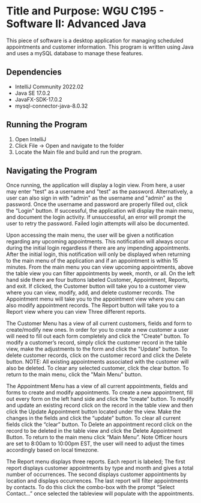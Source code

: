 # Title and Purpose:  WGU C195 - Software II: Advanced Java

This piece of software is a desktop application for managing scheduled appointments and customer information. This program is written using Java and uses a mySQL database to manage these features.

## Dependencies

- IntelliJ Community 2022.02
- Java SE 17.0.2
- JavaFX-SDK-17.0.2
- mysql-connector-java-8.0.32

## Running the Program

1. Open IntelliJ
2. Click File -> Open and navigate to the folder
4. Locate the Main file and build and run the program.

## Navigating the Program

Once running, the application will display a login view. From here, a user may enter "test" as a username and "test" as the password. Alternatively, a user can also sign in with "admin" as the username and "admin" as the password. Once the username and password are properly filled out, click the "Login" button. If successful, the application will display the main menu, and document the login activity. If unsuccessful, an error will prompt the user to retry the password. Failed login attempts will also be documented.

Upon accessing the main menu, the user will be given a notification regarding any upcoming appointments. This notification will always occur during the initial login regardless if there are any impending appointments. After the initial login, this notification will only be displayed when returning to the main menu of the application and if an appointment is within 15 minutes. From the main menu you can view upcoming appointments, above the table view you can filter appointments by week, month, or all. On the left hand side there are four buttons labeled Customer, Appointment, Reports, and exit. If clicked, the Customer button will take you to a customer view where you can view, modify, add, and delete customer records. The Appointment menu will take you to the appointment view where you can also modify appointment records. The Report button will take you to a Report view where you can view Three different reports.

The Customer Menu has a view of all current customers, fields and form to create/modify new ones. In order for you to create a new customer a user will need to fill out each form completely and click the "Create" button. To modify a customer’s record, simply click the customer record in the table view, make the adjustments to the form and click the "Update" button. To delete customer records, click on the customer record and click the Delete button. NOTE: All existing appointments associated with the customer will also be deleted. To clear any selected customer, click the clear button. To return to the main menu, click the "Main Menu" button.

The Appointment Menu has a view of all current appointments, fields and forms to create and modify appointments. To create a new appointment, fill out every form on the left hand side and click the “create” button. To modify and update an existing record click on the record in the table view and then click the Update Appointment button located under the view. Make the changes in the fields and click the “update” button. To clear all current fields click the “clear” button. To Delete an appointment record click on the record to be deleted in the table view and click the Delete Appointment Button. To return to the main menu click “Main Menu”. Note Officer hours are set to 8:00am to 10:00pm EST, the user will need to adjust the times accordingly based on local timezone.

The Report menu displays three reports. Each report is labeled; The first report displays customer appointments by type and month and gives a total number of occurrences. The second displays customer appointments by location and displays occurrences. The last report will filter appointments by contacts. To do this click the combo-box with the prompt “Select Contact…” once selected the tableview will populate with the appointments.

